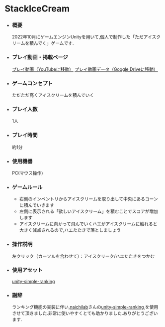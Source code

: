 # StackIceCream

- ### 概要
  2022年10月にゲームエンジンUnityを用いて,個人で制作した「ただアイスクリームを積んでく」ゲームです.
  
- ### プレイ動画・掲載ページ
   [プレイ動画（YouTubeに移動）](https://www.youtube.com/watch?v=nRR4PMkGqQQ)
   [プレイ動画データ（Google Driveに移動）](https://drive.google.com/drive/folders/1SP-2N1y92h_4FJKJC4cAJQMtWkQsMKIc?usp=drive_link)
  
- ### ゲームコンセプト
  ただただ高くアイスクリームを積んでいく

- ### プレイ人数
   1人

- ### プレイ時間
   約1分

- ### 使用機器
   PC(マウス操作)

- ### ゲームルール
   - 右側のインベントリからアイスクリームを取り出して中央にあるコーンに積んでいきます
   - 左側に表示される「欲しいアイスクリーム」を積むことでスコアが増加します
   - アイスクリームに向かって飛んでいくハエがアイスクリームに触れると大きく減点されるので,ハエたたきで落としましょう
  
- ### 操作説明
   左クリック（カーソルを合わせて）：アイスクリーク/ハエたたきをつかむ

- ### 使用アセット
   [unity-simple-ranking ](https://github.com/naichilab/unity-simple-ranking)
  
- ### 謝辞
   ランキング機能の実装に伴い,[naichilab](https://github.com/naichilab)さんの[unity-simple-ranking ](https://github.com/naichilab/unity-simple-ranking)を使用させて頂きました.非常に使いやすくとても助かりました.ありがとうございます.
  
